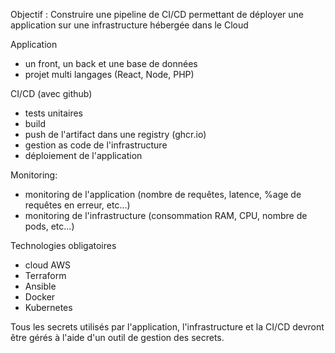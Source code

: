 Objectif : Construire une pipeline de CI/CD permettant de déployer une application sur une infrastructure hébergée dans le Cloud
 
Application
- un front, un back et une base de données
- projet multi langages (React, Node, PHP)

 
CI/CD (avec github)
- tests unitaires
- build
- push de l'artifact dans une registry (ghcr.io)
- gestion as code de l'infrastructure
- déploiement de l'application

Monitoring:
- monitoring de l'application (nombre de requêtes, latence, %age de requêtes en erreur, etc...)
- monitoring de l'infrastructure (consommation RAM, CPU, nombre de pods, etc...)
 
Technologies obligatoires
- cloud AWS
- Terraform
- Ansible
- Docker
- Kubernetes
 
Tous les secrets utilisés par l'application, l'infrastructure et la CI/CD devront être gérés à l'aide d'un outil de gestion des secrets.
